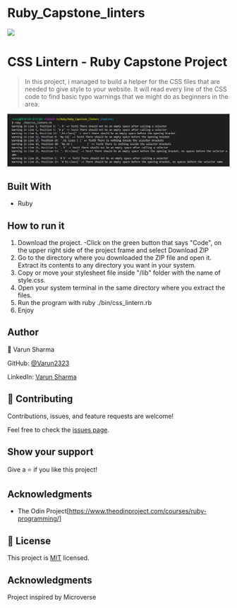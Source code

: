 # Ruby_Capstone_linters
![](https://img.shields.io/badge/Microverse-blueviolet)
# CSS Lintern - Ruby Capstone Project
> In this project, i managed to build a helper for the CSS files that are needed to give style to your website. It will read every line of the CSS code to find basic typo warnings that we might do as beginners in the area.

![screenshot](assets/screenshot.PNG)

## Built With
- Ruby

## How to run it
1. Download the project.
-Click on the green button that says "Code", on the upper right side of the project frame and select Download ZIP
2. Go to the directory where you downloaded the ZIP file and open it. Extract its contents to any directory you want in your system.
3. Copy or move your stylesheet file inside "/lib" folder with the name of style.css.
4. Open your system terminal in the same directory where you extract the files.
5. Run the program with ruby ./bin/css_lintern.rb
6. Enjoy


## Author

👤 Varun Sharma

GitHub: [@Varun2323](https://github.com/Varun2323)

LinkedIn: [Varun Sharma](https://www.linkedin.com/in/varun-sharma-82b29b82/) 



## 🤝 Contributing

Contributions, issues, and feature requests are welcome!

Feel free to check the [issues page](https://github.com/NataJenkins/TicTacToe/issues).

## Show your support

Give a ⭐️ if you like this project!

## Acknowledgments

- The Odin Project[https://www.theodinproject.com/courses/ruby-programming/]

## 📝 License

This project is [MIT](lic.url) licensed.
## Acknowledgments

Project inspired by Microverse